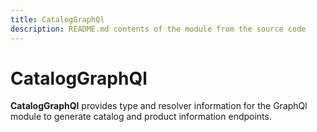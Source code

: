 ```yaml
---
title: CatalogGraphQl
description: README.md contents of the module from the source code
---
```


# CatalogGraphQl

**CatalogGraphQl** provides type and resolver information for the GraphQl module
to generate catalog and product information endpoints.

